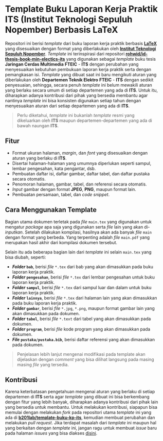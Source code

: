 # Template Buku Laporan Kerja Praktik ITS (Institut Teknologi Sepuluh Nopember) Berbasis LaTeX

Repositori ini berisi _template_ dari buku laporan kerja praktik berbasis [**LaTeX**](https://www.latex-project.org/) yang disesuaikan dengan format yang diberlakukan oleh [**Institut Teknologi Sepuluh Nopember**](https://www.its.ac.id/).
_Template_ ini terinspirasi dari repositori [**rohwid/id-thesis-book-min-electics-its**](https://github.com/rohwid/id-thesis-book-min-electics-its) yang digunakan sebagai _template_ buku tesis **Jaringan Cerdas Multimedia** **FTEIC** - **ITS** dengan perubahan yang menyesuaikan kebutuhan pembukuan laporan kerja praktik serta dengan pemangkasan isi.
_Template_ yang dibuat saat ini baru mengikuti aturan yang diberlakukan oleh **Departemen Teknik Elektro** **FTEIC** - **ITS** dengan sedikit penyesuaian, sehingga, secara penuh _template_ ini belum mewakili aturan yang berlaku secara umum di setiap departemen yang ada di **ITS**.
Untuk itu, diharapkan adanya kontribusi dari pihak yang bersedia membantu agar nantinya _template_ ini bisa konsisten digunakan setiap tahun dengan menyesuaikan aturan dari setiap departemen yang ada di **ITS**.

> Perlu diketahui, _template_ ini bukanlah _template_ resmi yang dikeluarkan oleh **ITS** maupun departemen-departemen yang ada di bawah naungan **ITS**.

## Fitur

- Format ukuran halaman, _margin_, dan _font_ yang disesuaikan dengan aturan yang berlaku di **ITS**.
- Disertai halaman-halaman yang umumnya diperlukan seperti sampul, lembar pengesahan, kata pengantar, dsb.
- Pembuatan daftar isi, daftar gambar, daftar tabel, dan daftar pustaka secara otomatis.
- Penomoran halaman, gambar, tabel, dan referensi secara otomatis.
- _Input_ gambar dengan format **JPEG**, **PNG**, maupun format lain.
- Pembuatan persamaan, tabel, dan _code snippet_.

## Cara Menggunakan Template

Bagian utama dokumen terletak pada _file_ `main.tex` yang digunakan untuk mengatur _package_ apa saja yang digunakan serta _file_ lain yang akan di-_inputkan_.
Setelah dilakukan kompilasi, hasilnya akan ada banyak _file_ `main` dengan format yang berbeda.
Yang terpenting adalah _file_ `main.pdf` yang merupakan hasil akhir dari kompilasi dokumen tersebut.

Selain itu ada beberapa bagian lain dari _template_ ini selain `main.tex` yang bisa diubah, seperti:
- **_Folder_ `bab`**, berisi _file_ `*.tex` dari bab yang akan dimasukkan pada buku laporan kerja praktik.
- **_Folder_ `pengesahan`**, berisi _file_ `*.tex` dari lembar pengesahan untuk buku laporan kerja praktik.
- **_Folder_ `sampul`**, berisi _file_ `*.tex` dari sampul luar dan dalam untuk buku laporan kerja praktik.
- **_Folder_ `lainnya`**, berisi _file_ `*.tex` dari halaman lain yang akan dimasukkan pada buku laporan kerja praktik.
- **_Folder_ `gambar`**, berisi _file_ `*.jpg`, `*.png`, maupun format gambar lain yang akan dimasukkan pada dokumen.
- **_Folder_ `tabel`**, berisi _file_ `*.text` dari tabel yang akan dimasukkan pada dokumen.
- **_Folder_ `program`**, berisi _file_ kode program yang akan dimasukkan pada dokumen.
- **_File_ `pustaka/pustaka.bib`**, berisi daftar referensi yang akan dimasukkan pada dokumen.

> Penjelasan lebih lanjut mengenai modifikasi pada template akan dijelaskan dengan _comment_ yang bisa dilihat langsung pada masing masing _file_ yang tersedia.

## Kontribusi

Karena keterbatasan pengetahuan mengenai aturan yang berlaku di setiap departemen di **ITS** serta agar _template_ yang dibuat ini bisa berkembang dengan fitur yang lebih banyak, diharapkan adanya kontribusi dari pihak lain yang bersedia untuk membantu.
Untuk melakukan kontribusi, siapapun bisa memulai dengan melakukan _fork_ pada repositori utama _template_ ini yang ada di [**b201lab/template-buku-kp-its**](https://github.com/b201lab/template-buku-kp-its), kemudian membuat perubahan dan melakukan _pull request_.
Jika terdapat masalah dari _template_ ini maupun hal yang berkaitan dengan _template_ ini, jangan ragu untuk membuat _issue_ baru pada halaman _issues_ yang bisa diakses [disini](https://github.com/b201lab/template-buku-kp-its/issues).